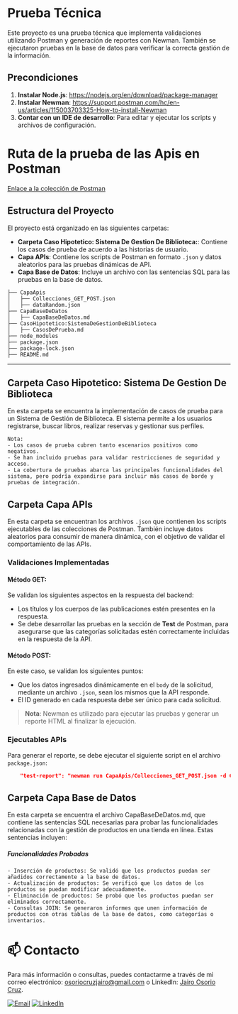 # Prueba Técnica

Este proyecto es una prueba técnica que implementa validaciones utilizando Postman y generación de reportes con Newman. También se ejecutaron pruebas en la base de datos para verificar la correcta gestión de la información.

## Precondiciones

1. **Instalar Node.js**: https://nodejs.org/en/download/package-manager
2. **Instalar Newman**: https://support.postman.com/hc/en-us/articles/115003703325-How-to-install-Newman
3. **Contar con un IDE de desarrollo**: Para editar y ejecutar los scripts y archivos de configuración.

# Ruta de la prueba de las Apis en Postman

[Enlace a la colección de Postman](https://elements.getpostman.com/redirect?entityId=32063379-9b79064f-313e-4e32-b76f-1c8ac3436b5c&entityType=collection)

## Estructura del Proyecto

El proyecto está organizado en las siguientes carpetas:
- **Carpeta Caso Hipotetico: Sistema De Gestion De Biblioteca:**: Contiene los casos de prueba de acuerdo a las historias de usuario.
- **Capa APIs**: Contiene los scripts de Postman en formato `.json` y datos aleatorios para las pruebas dinámicas de API.
- **Capa Base de Datos**: Incluye un archivo con las sentencias SQL para las pruebas en la base de datos.
````
├── CapaApis
│   ├── Collecciones_GET_POST.json
│   ├── dataRandom.json
├── CapaBaseDeDatos
│   ├── CapaBaseDeDatos.md
├── CasoHipotetico:SistemaDeGestionDeBiblioteca
│   ├── CasosDePrueba.md
├── node_modules
├── package.json
├── package-lock.json
├── README.md
````
---

## Carpeta Caso Hipotetico: Sistema De Gestion De Biblioteca

En esta carpeta se encuentra la implementación de casos de prueba para un Sistema de Gestión de Biblioteca. El sistema permite a los usuarios registrarse, buscar libros, realizar reservas y gestionar sus perfiles.
````
Nota:
- Los casos de prueba cubren tanto escenarios positivos como negativos.
- Se han incluido pruebas para validar restricciones de seguridad y acceso.
- La cobertura de pruebas abarca las principales funcionalidades del sistema, pero podría expandirse para incluir más casos de borde y pruebas de integración.
````
## Carpeta Capa APIs

En esta carpeta se encuentran los archivos `.json` que contienen los scripts ejecutables de las colecciones de Postman. También incluye datos aleatorios para consumir de manera dinámica, con el objetivo de validar el comportamiento de las APIs.

### Validaciones Implementadas

#### **Método GET**:
Se validan los siguientes aspectos en la respuesta del backend:

- Los títulos y los cuerpos de las publicaciones estén presentes en la respuesta.
- Se debe desarrollar las pruebas en la sección de **Test** de Postman, para asegurarse que las categorías solicitadas estén correctamente incluidas en la respuesta de la API.

#### **Método POST**:
En este caso, se validan los siguientes puntos:

- Que los datos ingresados dinámicamente en el `body` de la solicitud, mediante un archivo `.json`, sean los mismos que la API responde.
- El ID generado en cada respuesta debe ser único para cada solicitud.

> **Nota**: Newman es utilizado para ejecutar las pruebas y generar un reporte HTML al finalizar la ejecución.
### Ejecutables APIs

Para generar el reporte, se debe ejecutar el siguiente script en el archivo `package.json`:

```json
    "test-report": "newman run CapaApis/Collecciones_GET_POST.json -d CapaApis/dataRandom.json -r html --reporter-html-export Newman_Report.html"
```


## Carpeta Capa Base de Datos

En esta carpeta se encuentra el archivo CapaBaseDeDatos.md, que contiene las sentencias SQL necesarias para probar las funcionalidades relacionadas con la gestión de productos en una tienda en línea. Estas sentencias incluyen:
##### Funcionalidades Probadas

    - Inserción de productos: Se validó que los productos puedan ser añadidos correctamente a la base de datos.
    - Actualización de productos: Se verificó que los datos de los productos se puedan modificar adecuadamente.
    - Eliminación de productos: Se probó que los productos puedan ser eliminados correctamente.
    - Consultas JOIN: Se generaron informes que unen información de productos con otras tablas de la base de datos, como categorías o inventarios.

#  📫 Contacto
Para más información o consultas, puedes contactarme a través de mi correo electrónico: [osoriocruzjairo@gmail.com](mailto:osoriocruzjairo@gmail.com) o LinkedIn: [Jairo Osorio Cruz](https://www.linkedin.com/in/jairo-osorio-c-8461061b3/).

[![Email](https://img.shields.io/badge/-Email-D14836?style=flat&logo=gmail&logoColor=white)](mailto:osoriocruzjairo@gmail.com)
[![LinkedIn](https://img.shields.io/badge/-LinkedIn-0077B5?style=flat&logo=linkedin&logoColor=white)](https://www.linkedin.com/in/jairo-osorio-c-8461061b3/)